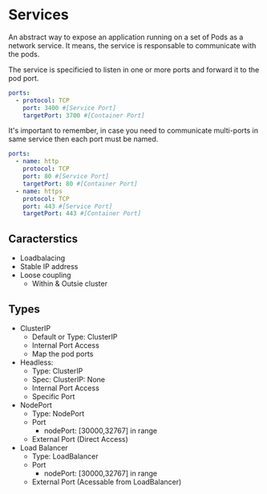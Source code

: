 # Services

An abstract way to expose an application running on a set of Pods as a network service. It means, the service is responsable to communicate with the pods.

The service is specificied to listen in one or more ports and forward it to the pod port.

```yaml
ports:
  - protocol: TCP
    port: 3400 #[Service Port]
    targetPort: 3700 #[Container Port]
```

It's important to remember, in case you need to communicate multi-ports in same service then each port must be named.

```yaml
ports:
  - name: http
    protocol: TCP
    port: 80 #[Service Port]
    targetPort: 80 #[Container Port]
  - name: https
    protocol: TCP
    port: 443 #[Service Port]
    targetPort: 443 #[Container Port]
```

## Caracterstics

- Loadbalacing
- Stable IP address
- Loose coupling
  - Within & Outsie cluster

## Types

- ClusterIP
  - Default or Type: ClusterIP
  - Internal Port Access
  - Map the pod ports
- Headless:
  - Type: ClusterIP
  - Spec: ClusterIP: None
  - Internal Port Access
  - Specific Port
- NodePort
  - Type: NodePort
  - Port
    - nodePort: [30000,32767] in range
  - External Port (Direct Access)
- Load Balancer
  - Type: LoadBalancer
  - Port
    - nodePort: [30000,32767] in range
  - External Port (Acessable from LoadBalancer)
